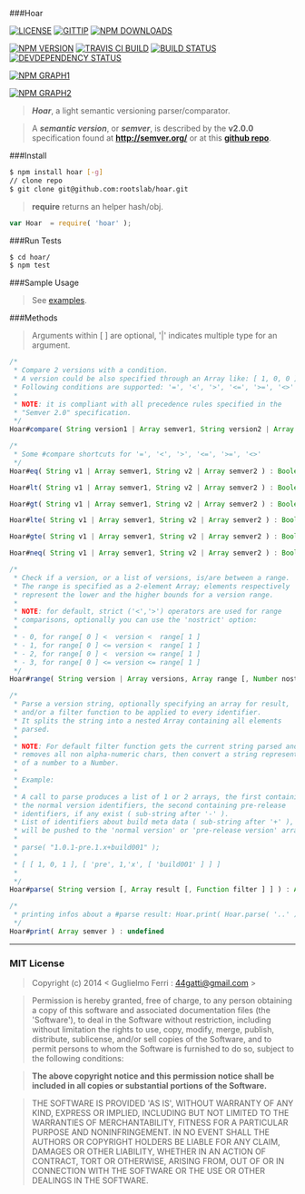 ###Hoar

[![LICENSE](http://img.shields.io/badge/license-MIT-blue.svg)](https://github.com/rootslab/hoar#mit-license)
[![GITTIP](http://img.shields.io/gittip/rootslab.svg)](https://www.gittip.com/rootslab/)
[![NPM DOWNLOADS](http://img.shields.io/npm/dm/hoar.svg)](http://npm-stat.com/charts.html?package=hoar)

[![NPM VERSION](http://img.shields.io/npm/v/hoar.svg)](https://www.npmjs.org/package/hoar)
[![TRAVIS CI BUILD](http://img.shields.io/travis/rootslab/hoar.svg)](http://travis-ci.org/rootslab/hoar)
[![BUILD STATUS](http://img.shields.io/david/rootslab/hoar.svg)](https://david-dm.org/rootslab/hoar)
[![DEVDEPENDENCY STATUS](http://img.shields.io/david/dev/rootslab/hoar.svg)](https://david-dm.org/rootslab/hoar#info=devDependencies)

[![NPM GRAPH1](https://nodei.co/npm-dl/hoar.png)](https://nodei.co/npm/hoar/)

[![NPM GRAPH2](https://nodei.co/npm/hoar.png?downloads=true&stars=true)](https://nodei.co/npm/hoar/)

> **_Hoar_**, a light semantic versioning parser/comparator.

> A **_semantic version_**, or **_semver_**, is described by the **v2.0.0** specification found at __http://semver.org/__ or at this __[github repo](https://github.com/mojombo/semver/blob/master/semver.md)__.

###Install

```bash
$ npm install hoar [-g]
// clone repo
$ git clone git@github.com:rootslab/hoar.git
```

> __require__ returns an helper hash/obj.

```javascript
var Hoar  = require( 'hoar' );
```

###Run Tests

```bash
$ cd hoar/
$ npm test
```

###Sample Usage

> See [examples](example/).


###Methods

> Arguments within [ ] are optional, '|' indicates multiple type for an argument.

```javascript
/*
 * Compare 2 versions with a condition.
 * A version could be also specified through an Array like: [ 1, 0, 0 ].
 * Following conditions are supported: '=', '<', '>', '<=', '>=', '<>'
 *
 * NOTE: it is compliant with all precedence rules specified in the
 * "Semver 2.0" specification.
 */
Hoar#compare( String version1 | Array semver1, String version2 | Array semver2, String condition ) : Boolean

/*
 * Some #compare shortcuts for '=', '<', '>', '<=', '>=', '<>'
 */
Hoar#eq( String v1 | Array semver1, String v2 | Array semver2 ) : Boolean

Hoar#lt( String v1 | Array semver1, String v2 | Array semver2 ) : Boolean

Hoar#gt( String v1 | Array semver1, String v2 | Array semver2 ) : Boolean

Hoar#lte( String v1 | Array semver1, String v2 | Array semver2 ) : Boolean

Hoar#gte( String v1 | Array semver1, String v2 | Array semver2 ) : Boolean

Hoar#neq( String v1 | Array semver1, String v2 | Array semver2 ) : Boolean

/*
 * Check if a version, or a list of versions, is/are between a range.
 * The range is specified as a 2-element Array; elements respectively
 * represent the lower and the higher bounds for a version range.
 *
 * NOTE: for default, strict ('<','>') operators are used for range
 * comparisons, optionally you can use the 'nostrict' option:
 *
 * - 0, for range[ 0 ] <  version <  range[ 1 ]
 * - 1, for range[ 0 ] <= version <  range[ 1 ]
 * - 2, for range[ 0 ] <  version <= range[ 1 ]
 * - 3, for range[ 0 ] <= version <= range[ 1 ]
 */
Hoar#range( String version | Array versions, Array range [, Number nostrict [, Boolean debug ] ] ) : Boolean

/*
 * Parse a version string, optionally specifying an array for result,
 * and/or a filter function to be applied to every identifier.
 * It splits the string into a nested Array containing all elements
 * parsed.
 *
 * NOTE: For default filter function gets the current string parsed and
 * removes all non alpha-numeric chars, then convert a string representation
 * of a number to a Number.
 *
 * Example:
 *
 * A call to parse produces a list of 1 or 2 arrays, the first containing
 * the normal version identifiers, the second containing pre-release
 * identifiers, if any exist ( sub-string after '-' ).
 * List of identifiers about build meta data ( sub-string after '+' ),
 * will be pushed to the 'normal version' or 'pre-release version' array.
 *
 * parse( "1.0.1-pre.1.x+build001" );
 *
 * [ [ 1, 0, 1 ], [ 'pre', 1,'x', [ 'build001' ] ] ]
 *
 */
Hoar#parse( String version [, Array result [, Function filter ] ] ) : Array

/*
 * printing infos about a #parse result: Hoar.print( Hoar.parse( '..' ) );
 */
Hoar#print( Array semver ) : undefined


```

------------------------------------------------------------------------


### MIT License

> Copyright (c) 2014 &lt; Guglielmo Ferri : 44gatti@gmail.com &gt;

> Permission is hereby granted, free of charge, to any person obtaining
> a copy of this software and associated documentation files (the
> 'Software'), to deal in the Software without restriction, including
> without limitation the rights to use, copy, modify, merge, publish,
> distribute, sublicense, and/or sell copies of the Software, and to
> permit persons to whom the Software is furnished to do so, subject to
> the following conditions:

> __The above copyright notice and this permission notice shall be
> included in all copies or substantial portions of the Software.__

> THE SOFTWARE IS PROVIDED 'AS IS', WITHOUT WARRANTY OF ANY KIND,
> EXPRESS OR IMPLIED, INCLUDING BUT NOT LIMITED TO THE WARRANTIES OF
> MERCHANTABILITY, FITNESS FOR A PARTICULAR PURPOSE AND NONINFRINGEMENT.
> IN NO EVENT SHALL THE AUTHORS OR COPYRIGHT HOLDERS BE LIABLE FOR ANY
> CLAIM, DAMAGES OR OTHER LIABILITY, WHETHER IN AN ACTION OF CONTRACT,
> TORT OR OTHERWISE, ARISING FROM, OUT OF OR IN CONNECTION WITH THE
> SOFTWARE OR THE USE OR OTHER DEALINGS IN THE SOFTWARE.